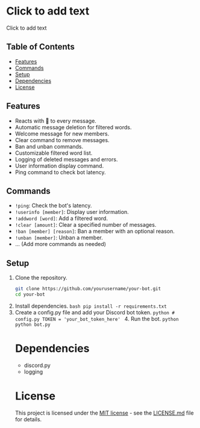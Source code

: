 # Click to add text
Click to add text
## Table of Contents
- [Features](#features)
- [Commands](#commands)
- [Setup](#setup)
- [Dependencies](#dependencies)
- [License](#license)

## Features
- Reacts with 🗿 to every message.
- Automatic message deletion for filtered words.
- Welcome message for new members.
- Clear command to remove messages.
- Ban and unban commands.
- Customizable filtered word list.
- Logging of deleted messages and errors.
- User information display command.
- Ping command to check bot latency.

## Commands
- `!ping`: Check the bot's latency.
- `!userinfo [member]`: Display user information.
- `!addword [word]`: Add a filtered word.
- `!clear [amount]`: Clear a specified number of messages.
- `!ban [member] [reason]`: Ban a member with an optional reason.
- `!unban [member]`: Unban a member.
- ... (Add more commands as needed)

## Setup
1. Clone the repository.
   ```bash
   git clone https://github.com/yourusername/your-bot.git
   cd your-bot
   ```
2. Install dependencies.
       ```bash
       pip install -r requirements.txt
        ```
3. Create a config.py file and add your Discord bot token.
       ```python
       # config.py
        TOKEN = 'your_bot_token_here'
        ```
   4. Run the bot.
           ```python
          python bot.py
          ```
   # Dependencies
   * discord.py
   * logging
   # License
   This project is licensed under the [MIT license](https://github.com/Taoballl/moai-reactor/blob/main/LICENSE) - see the [LICENSE.md](https://github.com/Taoballl/moai-reactor/blob/main/LICENSE) file for details.
